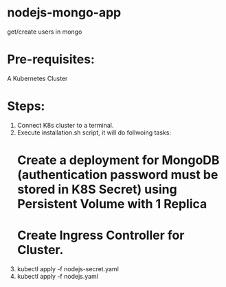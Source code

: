# nodejs-mongo-app
get/create users in mongo

# Pre-requisites:
A Kubernetes Cluster

# Steps:
1. Connect K8s cluster to a terminal.
2. Execute installation.sh script, it will do follwoing tasks:
   # Create a deployment for MongoDB (authentication password must be stored in K8S Secret) using Persistent Volume with 1 Replica
   # Create Ingress Controller for Cluster.
3. kubectl apply -f nodejs-secret.yaml
4. kubectl apply -f nodejs.yaml
